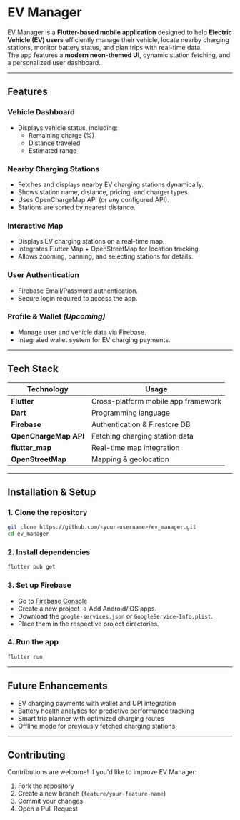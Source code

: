 
# EV Manager

EV Manager is a **Flutter-based mobile application** designed to help **Electric Vehicle (EV) users** efficiently manage their vehicle, locate nearby charging stations, monitor battery status, and plan trips with real-time data.  
The app features a **modern neon-themed UI**, dynamic station fetching, and a personalized user dashboard.

---

## Features

### Vehicle Dashboard  
- Displays vehicle status, including:  
  - Remaining charge (%)  
  - Distance traveled  
  - Estimated range  

### Nearby Charging Stations  
- Fetches and displays nearby EV charging stations dynamically.  
- Shows station name, distance, pricing, and charger types.  
- Uses OpenChargeMap API (or any configured API).  
- Stations are sorted by nearest distance.

### Interactive Map  
- Displays EV charging stations on a real-time map.  
- Integrates Flutter Map + OpenStreetMap for location tracking.  
- Allows zooming, panning, and selecting stations for details.

### User Authentication  
- Firebase Email/Password authentication.  
- Secure login required to access the app.

### Profile & Wallet *(Upcoming)*  
- Manage user and vehicle data via Firebase.  
- Integrated wallet system for EV charging payments.

---

## Tech Stack

| Technology | Usage |
|-----------|-----------------------------|
| **Flutter** | Cross-platform mobile app framework |
| **Dart** | Programming language |
| **Firebase** | Authentication & Firestore DB |
| **OpenChargeMap API** | Fetching charging station data |
| **flutter_map** | Real-time map integration |
| **OpenStreetMap** | Mapping & geolocation |

---

## Installation & Setup

### 1. Clone the repository  
```bash
git clone https://github.com/<your-username>/ev_manager.git
cd ev_manager
```

### 2. Install dependencies  
```bash
flutter pub get
```

### 3. Set up Firebase  
- Go to [Firebase Console](https://console.firebase.google.com/)  
- Create a new project → Add Android/iOS apps.  
- Download the `google-services.json` or `GoogleService-Info.plist`.  
- Place them in the respective project directories.  

### 4. Run the app  
```bash
flutter run
```

---

## Future Enhancements

- EV charging payments with wallet and UPI integration  
- Battery health analytics for predictive performance tracking  
- Smart trip planner with optimized charging routes  
- Offline mode for previously fetched charging stations  

---

## Contributing

Contributions are welcome! If you'd like to improve EV Manager:  
1. Fork the repository  
2. Create a new branch (`feature/your-feature-name`)  
3. Commit your changes  
4. Open a Pull Request  

